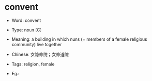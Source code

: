 # convent

- Word: convent

- Type: noun [C]
- Meaning: a building in which nuns (= members of a female religious community) live together
- Chinese: 女隐修院；女修道院
- Tags: religion, female
- Eg.: 

